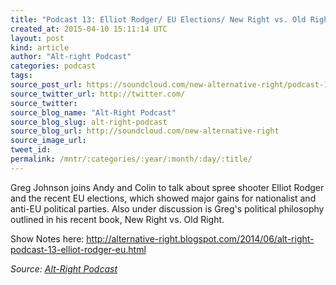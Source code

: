 ```yaml
---
title: "Podcast 13: Elliot Rodger/ EU Elections/ New Right vs. Old Right"
created_at: 2015-04-10 15:11:14 UTC
layout: post
kind: article
author: "Alt-right Podcast"
categories: podcast
tags: 
source_post_url: https://soundcloud.com/new-alternative-right/podcast-13-elliot-rodger-eu-elections-new-right-vs-old-right
source_twitter_url: http://twitter.com/
source_twitter: 
source_blog_name: "Alt-Right Podcast"
source_blog_slug: alt-right-podcast
source_blog_url: http://soundcloud.com/new-alternative-right
source_image_url: 
tweet_id:
permalink: /mntr/:categories/:year/:month/:day/:title/
---
```

Greg Johnson joins Andy and Colin to talk about spree shooter Elliot Rodger and the recent EU elections, which showed major gains for nationalist and anti-EU political parties. Also under discussion is Greg's political philosophy outlined in his recent book, New Right vs. Old Right.

Show Notes here: http://alternative-right.blogspot.com/2014/06/alt-right-podcast-13-elliot-rodger-eu.html<div class="">
    <i>Source: <a href="http://soundcloud.com/new-alternative-right">Alt-Right Podcast</a></i>
</div>
